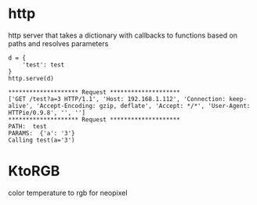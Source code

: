 
# http

http server that takes a dictionary with callbacks to functions based on paths and resolves parameters

```
d = {
    'test': test
}
http.serve(d)

```
```
******************** Request ********************
['GET /test?a=3 HTTP/1.1', 'Host: 192.168.1.112', 'Connection: keep-alive', 'Accept-Encoding: gzip, deflate', 'Accept: */*', 'User-Agent: HTTPie/0.9.8', '', '']
******************** Request ********************
PATH:  test
PARAMS:  {'a': '3'}
Calling test(a='3')
```


# KtoRGB

color temperature to rgb for neopixel
